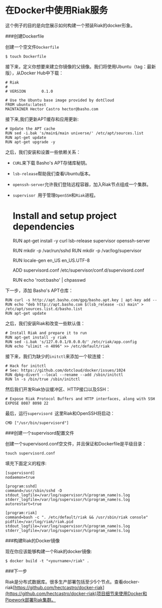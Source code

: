 在Docker中使用Riak服务
===

这个例子的目的是向您展示如何构建一个预装Riak的docker形象。

###创建Dockerfile

创建一个空文件`Dockerfile`

	$ touch Dockerfile

接下来，定义你想要来建立你镜像的父镜像。我们将使用Ubuntu（tag：最新版），从Docker Hub中下载：

	# Riak
	#
	# VERSION       0.1.0
	
	# Use the Ubuntu base image provided by dotCloud
	FROM ubuntu:latest
	MAINTAINER Hector Castro hector@basho.com

接下来,我们更新APT缓存和应用更新:

	# Update the APT cache
	RUN sed -i.bak 's/main$/main universe/' /etc/apt/sources.list
	RUN apt-get update
	RUN apt-get upgrade -y

之后，我们安装和设置一些依赖关系：

- `CURL`来下载 Basho's APT存储库秘钥。
- `lsb-release`帮助我们查看Ubuntu版本。
- `openssh-server`允许我们登陆远程容器，加入Riak节点组成一个集群。
- `supervisor `用于管理`OpenSSH`和`Riak`进程。

	# Install and setup project dependencies
	RUN apt-get install -y curl lsb-release supervisor openssh-server
	
	RUN mkdir -p /var/run/sshd
	RUN mkdir -p /var/log/supervisor
	
	RUN locale-gen en_US en_US.UTF-8
	
	ADD supervisord.conf /etc/supervisor/conf.d/supervisord.conf
	
	RUN echo 'root:basho' | chpasswd

下一步，添加 Basho's APT仓库：

	RUN curl -s http://apt.basho.com/gpg/basho.apt.key | apt-key add --
	RUN echo "deb http://apt.basho.com $(lsb_release -cs) main" > /etc/apt/sources.list.d/basho.list
	RUN apt-get update

之后，我们安装Riak和改变一些默认值：

	# Install Riak and prepare it to run
	RUN apt-get install -y riak
	RUN sed -i.bak 's/127.0.0.1/0.0.0.0/' /etc/riak/app.config
	RUN echo "ulimit -n 4096" >> /etc/default/riak

接下来，我们为缺少的`initctl`来添加一个软连接：

	# Hack for initctl
	# See: https://github.com/dotcloud/docker/issues/1024
	RUN dpkg-divert --local --rename --add /sbin/initctl
	RUN ln -s /bin/true /sbin/initctl

然后我们开发Riak协议缓冲区、HTTP接口以及SSH：

	# Expose Riak Protocol Buffers and HTTP interfaces, along with SSH
	EXPOSE 8087 8098 22

最后，运行`supervisord `这里Riak和OpenSSH将启动：

	CMD ["/usr/bin/supervisord"]

###创建一个supervisord配置文件

创建一个supervisord.conf空文件，并且保证和Dockerfile是平级目录：

	touch supervisord.conf

填充下面定义的程序:

	[supervisord]
	nodaemon=true
	
	[program:sshd]
	command=/usr/sbin/sshd -D
	stdout_logfile=/var/log/supervisor/%(program_name)s.log
	stderr_logfile=/var/log/supervisor/%(program_name)s.log
	autorestart=true
	
	[program:riak]
	command=bash -c ". /etc/default/riak && /usr/sbin/riak console"
	pidfile=/var/log/riak/riak.pid
	stdout_logfile=/var/log/supervisor/%(program_name)s.log
	stderr_logfile=/var/log/supervisor/%(program_name)s.log

###构建Riak的Docker镜像

现在你应该能够构建一个Riak的docker镜像:

	$ docker build -t "<yourname>/riak" .

###下一步

Riak是分布式数据库。很多生产部署包括至少5个节点。查看docker-riak[https://github.com/hectcastro/docker-riak](https://github.com/hectcastro/docker-riak)项目细节来使用Docker和Pipework部署Riak集群。